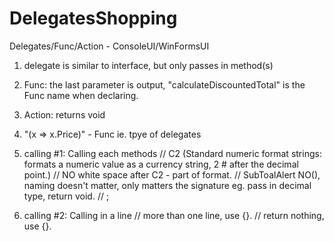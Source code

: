 # DelegatesShopping
Delegates/Func/Action - ConsoleUI/WinFormsUI

1. delegate is similar to interface, but only passes in method(s)
2. Func: the last parameter is output, "calculateDiscountedTotal" is the Func name when declaring.
3. Action: returns void
4. "(x => x.Price)" - Func ie. tpye of delegates

5. calling #1: Calling each methods
            // C2 (Standard numeric format strings: formats a numeric value as a currency string, 2 # after the decimal point.)
            // NO white space after C2 - part of format.
            // SubToalAlert NO(), naming doesn't matter, only matters the signature eg. pass in decimal type, return void.
            // ;
6. calling #2: Calling in a line
            // more than one line, use {}.
            // return nothing, use {}.
